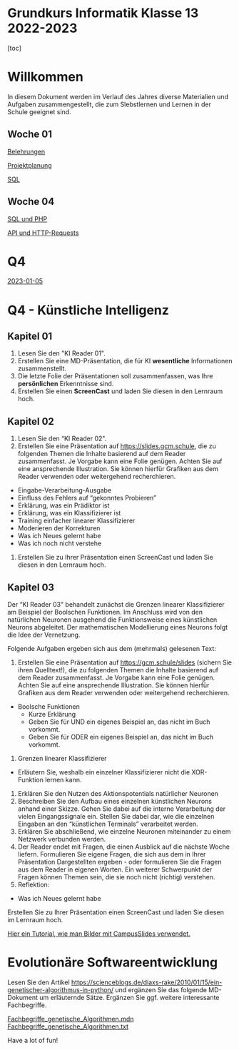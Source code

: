 Grundkurs Informatik Klasse 13 2022-2023
========================================

[toc]

# Willkommen

In diesem Dokument werden im Verlauf des Jahres diverse Materialien und Aufgaben zusammengestellt, die zum Slebstlernen und Lernen in der Schule geeignet sind.

## Woche 01

[Belehrungen](../Regeln_Computerraum_2019-08-03.pdf)

[Projektplanung](01_Projektplanung.md)

[SQL](01_SQL.md)

## Woche 04

[SQL und PHP](./02_SQL_und_PHP.md)

[API und HTTP-Requests](./03_API_Requests.md)

# Q4

[2023-01-05](./04_inventix_last_steps.slides.md)

# Q4 - Künstliche Intelligenz

## Kapitel 01

1. Lesen Sie den "KI Reader 01".
1. Erstellen Sie eine MD-Präsentation, die für KI **wesentliche** Informationen zusammenstellt.
1. Die letzte Folie der Präsentationen soll zusammenfassen, was Ihre **persönlichen** Erkenntnisse sind.
2. Erstellen Sie einen **ScreenCast** und laden Sie diesen in den Lernraum hoch.

## Kapitel 02

1. Lesen Sie den “KI Reader 02".
1. Erstellen Sie eine Präsentation auf https://slides.gcm.schule, die zu folgenden Themen die Inhalte basierend auf dem Reader zusammenfasst. Je Vorgabe kann eine Folie genügen. Achten Sie auf eine ansprechende Illustration. Sie können hierfür Grafiken aus dem Reader verwenden oder weitergehend recherchieren.
  - Eingabe-Verarbeitung-Ausgabe
  - Einfluss des Fehlers auf “gekonntes Probieren”
  - Erklärung, was ein Prädiktor ist
  - Erklärung, was ein Klassifizierer ist
  - Training einfacher linearer Klassifizierer
  - Moderieren der Korrekturen
  - Was ich Neues gelernt habe
  - Was ich noch nicht verstehe
1. Erstellen Sie zu Ihrer Präsentation einen ScreenCast und laden Sie diesen in den Lernraum hoch.

## Kapitel 03

 Der “KI Reader 03" behandelt zunächst die Grenzen linearer Klassifizierer am Beispiel der Boolschen Funktionen. Im Anschluss wird von den natürlichen Neuronen ausgehend die Funktionsweise eines künstlichen Neurons abgeleitet. Der mathematischen Modellierung eines Neurons folgt die Idee der Vernetzung.

Folgende Aufgaben ergeben sich aus dem (mehrmals) gelesenen Text:

1. Erstellen Sie eine Präsentation auf https://gcm.schule/slides (sichern Sie ihren Quelltext!), die zu folgenden Themen die Inhalte basierend auf dem Reader zusammenfasst. Je Vorgabe kann eine Folie genügen. Achten Sie auf eine ansprechende Illustration. Sie können hierfür Grafiken aus dem Reader verwenden oder weitergehend recherchieren.
  * Boolsche Funktionen
    * Kurze Erklärung
    * Geben Sie für UND ein eigenes Beispiel an, das nicht im Buch vorkommt.
    * Geben Sie für ODER ein eigenes Beispiel an, das nicht im Buch vorkommt.
1. Grenzen linearer Klassifizierer
  * Erläutern Sie, weshalb ein einzelner Klassifizierer nicht die XOR-Funktion lernen kann. 
1. Erklären Sie den Nutzen des Aktionspotentials natürlicher Neuronen
1. Beschreiben Sie den Aufbau eines einzelnen künstlichen Neurons anhand einer Skizze. Gehen Sie dabei auf die interne Verarbeitung der vielen Eingangssignale ein. Stellen Sie dabei dar, wie die einzelnen Eingaben an den “künstlichen Terminals” verarbeitet werden.
1. Erklären Sie abschließend, wie einzelne Neuronen miteinander zu einem Netzwerk verbunden werden.
1. Der Reader endet mit Fragen, die einen Ausblick auf die nächste Woche liefern. Formulieren Sie eigene Fragen, die sich aus dem in Ihrer Präsentation Dargestellten ergeben - oder formulieren Sie die Fragen aus dem Reader in eigenen Worten.  Ein weiterer Schwerpunkt der Fragen können Themen sein, die sie noch nicht (richtig) verstehen.
1. Reflektion:
  * Was ich Neues gelernt habe

Erstellen Sie zu Ihrer Präsentation einen ScreenCast und laden Sie diesen im Lernraum hoch.

[Hier ein Tutorial, wie man Bilder mit CampusSlides verwendet.](https://www.youtube.com/watch?v=G9b501I_rjs)

# Evolutionäre Softwareentwicklung

Lesen Sie den Artikel https://scienceblogs.de/diaxs-rake/2010/01/15/ein-genetischer-algorithmus-in-python/ und ergänzen Sie das folgende MD-Dokument um erläuternde Sätze. Ergänzen Sie ggf. weitere interessante Fachbegriffe.

[Fachbegriffe_genetische_Algorithmen.mdn](Fachbegriffe_genetische_Algorithmen.mdn)
[Fachbegriffe_genetische_Algorithmen.txt](Fachbegriffe_genetische_Algorithmen.txt)



Have a lot of fun!